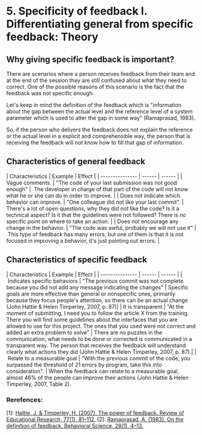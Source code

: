 # 5. Specificity of feedback I. Differentiating general from specific feedback: Theory

## Why giving specific feedback is important?

There are scenarios where a person receives feedback from their team  and at the end of the session they are still confused about what they need to correct. One of the possible reasons of this scenario is the fact that the feedback was not specific enough.

Let's keep in mind the definition of the feedback which is "information about the gap between the actual level and the reference level of a system parameter which is used to alter the gap in some way" (Ramaprasad, 1983).

So, if the person who delivers the feedback does not explain the reference or the actual level in a explicit and comprehensible way, the person that is receiving the feedback will not know how to fill that gap of information.


## Characteristics of general feedback

| Characteristics | Example | Effect |
| --------------- | ------  | ------ |
| Vague comments. | "The code of your last submission was not good enough"       |  The developer in charge of that part of the code will not know what he or she can do in order to improve. |
| Does not indicate which behavior can improve. | "One colleague did not like your last commit". | There's a lot of open questions, why they did not like the code? Is it a technical aspect? Is it that the guidelines were not followed? There is no specific point on where to take an action. |
| Does not encourage any change in the behavior. | "The code was awful, probably we will not use it" | This type of feedback has many errors, but one of them is that it is not focused in improving a behavior, it's just pointing out errors. |

## Characteristics of specific feedback

| Characteristics | Example | Effect |
| --------------- | ------  | ------ |
| Indicates specific behaviors  | "The previous commit was not complete because you did not add any message indicating the changes" | Specific goals are more effective than general or nonspecific ones, primarily because they focus people's attention, so there can be an actual change (John Hattie & Helen Timperley, 2007, p. 87)|
| It is transparent | "At the moment of submitting, I need you to follow the article X from the training. There you will find some guidelines about the interfaces that you are allowed to use for this project. The ones that you used were not correct and added an extra problem to solve" | There are no puzzles in the communication, what needs to be done or corrected is communicated in a transparent way. The person that receives the feedback will understand clearly what actions they did (John Hattie & Helen Timperley, 2007, p. 87).|
| Relate to a measurable goal | "With the previous commit of the code, you surpassed the threshold of 21 errors by program, take this into consideration". | When the feedback can relate to a measurable goal, almost 46% of the people can improve their actions (John Hattie & Helen Timperley, 2007, Table 2).


### Rerefences:

[1]: [Hattie, J. & Timperley, H. (2007). The power of feedback. Review of Educational Research, 77(1), 81–112.](https://doi.org/10.3102/003465430298487)
[2]: [Ramaprasad, A. (1983). On the definition of feedback. Behavioral Science, 28(1), 4–13.](https://doi.org/10.1002/bs.3830280103)
